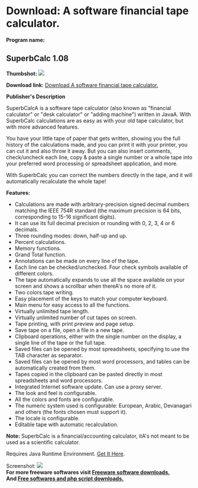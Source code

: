 # Download: A software financial tape calculator.

**Program name:**

## SuperbCalc 1.08

  
**Thumbshot:** ![](http://www.freewarefiles.com/screenshot/superbcalc1_md.jpg)   
  
**Download link:** [Download A software financial tape calculator.](http://freesoftwares.boysofts.com/SuperbCalc_program_48791.html)  
  


**Publisher's Description**  
  


SuperbCalcA is a software tape calculator (also known as "financial calculator" or "desk calculator" or "adding machine") written in JavaA. With SuperbCalc calculations are as easy as with your old tape calculator, but with more advanced features. 

You have your little tape of paper that gets written, showing you the full history of the calculations made, and you can print it with your printer, you can cut it and also throw it away. But you can also insert comments, check/uncheck each line, copy & paste a single number or a whole tape into your preferred word processing or spreadsheet application, and more.

With SuperbCalc you can correct the numbers directly in the tape, and it will automatically recalculate the whole tape!

**Features:**

  * Calculations are made with arbitrary-precision signed decimal numbers matching the IEEE 754R standard (the maximum precision is 64 bits, corresponding to 15-16 significant digits). 
  * It can use its full decimal precision or rounding with 0, 2, 3, 4 or 6 decimals. 
  * Three rounding modes: down, half-up and up. 
  * Percent calculations. 
  * Memory functions. 
  * Grand Total function. 
  * Annotations can be made on every line of the tape. 
  * Each line can be checked/unchecked. Four check symbols available of different colors. 
  * The tape automatically expands to use all the space available on your screen and shows a scrollbar when thereA's no more of it. 
  * Two colors tape writing. 
  * Easy placement of the keys to match your computer keyboard. 
  * Main menu for easy access to all the functions. 
  * Virtually unlimited tape length. 
  * Virtually unlimited number of cut tapes on screen. 
  * Tape printing, with print preview and page setup. 
  * Save tape on a file, open a file in a new tape. 
  * Clipboard operations, either with the single number on the display, a single line of the tape or the full tape. 
  * Saved files can be opened by most spreadsheets, specifying to use the TAB character as separator. 
  * Saved files can be opened by most word processors, and tables can be automatically created from them. 
  * Tapes copied in the clipboard can be pasted directly in most spreadsheets and word processors. 
  * Integrated Internet software update. Can use a proxy server. 
  * The look and feel is configurable. 
  * All the colors and fonts are configurable. 
  * The numeric system used is configurable: European, Arabic, Devanagari and others (the fonts chosen must support it). 
  * The locale is configurable. 
  * Editable tape with automatic recalculation. 

**Note:** SuperbCalc is a financial/accounting calculator, itA's not meant to be used as a scientific calculator.

Requires Java Runtime Environment. [Get It Here](http://www.java.com/en/download/manual.jsp).

  
  
Screenshot: ![](http://www.freewarefiles.com/screenshot/superbcalc1.jpg)   
**For more freeware softwares visit [Freeware software downloads.](http://freesoftwares.boysofts.com/)**   
**And [Free softwares and php script downloads.](http://www.boysofts.com/)**
